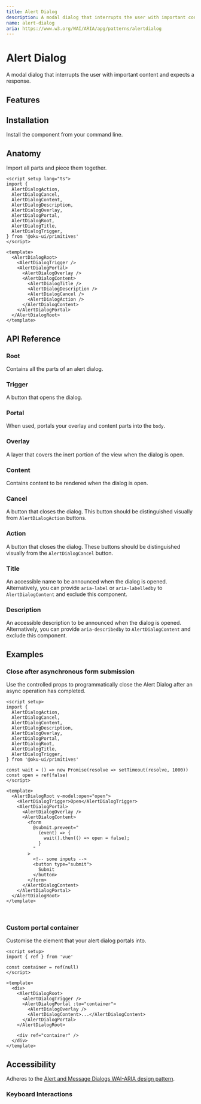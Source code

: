 ```yaml
---
title: Alert Dialog
description: A modal dialog that interrupts the user with important content and expects a response.
name: alert-dialog
aria: https://www.w3.org/WAI/ARIA/apg/patterns/alertdialog
---
```


# Alert Dialog

<Description>
A modal dialog that interrupts the user with important content and expects a
response.
</Description>

<ComponentPreview name="AlertDialog" />

## Features

<Highlights
  :features="[
    'Focus is automatically trapped.',
    'Can be controlled or uncontrolled.',
    'Manages screen reader announcements with <code>Title</code> and <code>Description</code> components.',
    'Esc closes the component automatically.'
  ]"
/>

## Installation

Install the component from your command line.

<InstallationTabs value="@oku-ui/primitives" />

## Anatomy

Import all parts and piece them together.

```vue
<script setup lang="ts">
import {
  AlertDialogAction,
  AlertDialogCancel,
  AlertDialogContent,
  AlertDialogDescription,
  AlertDialogOverlay,
  AlertDialogPortal,
  AlertDialogRoot,
  AlertDialogTitle,
  AlertDialogTrigger,
} from '@oku-ui/primitives'
</script>

<template>
  <AlertDialogRoot>
    <AlertDialogTrigger />
    <AlertDialogPortal>
      <AlertDialogOverlay />
      <AlertDialogContent>
        <AlertDialogTitle />
        <AlertDialogDescription />
        <AlertDialogCancel />
        <AlertDialogAction />
      </AlertDialogContent>
    </AlertDialogPortal>
  </AlertDialogRoot>
</template>
```

## API Reference

### Root

Contains all the parts of an alert dialog.

<!-- @include: @/meta/AlertDialogRoot.md -->

### Trigger

A button that opens the dialog.

<!-- @include: @/meta/AlertDialogTrigger.md -->

<DataAttributesTable
  :data="[
    {
      attribute: '[data-state]',
      values: ['open', 'closed'],
    }
  ]"
/>

### Portal

When used, portals your overlay and content parts into the <code>body</code>.

<!-- @include: @/meta/AlertDialogPortal.md -->

### Overlay

A layer that covers the inert portion of the view when the dialog is open.

<!-- @include: @/meta/AlertDialogOverlay.md -->

<DataAttributesTable
  :data="[
    {
      attribute: '[data-state]',
      values: ['open', 'closed'],
      }
    ]"
/>

### Content

Contains content to be rendered when the dialog is open.

<!-- @include: @/meta/AlertDialogContent.md -->

<DataAttributesTable
  :data="[
    {
      attribute: '[data-state]',
      values: ['open', 'closed'],
    }
  ]"
/>

### Cancel

A button that closes the dialog. This button should be distinguished visually from `AlertDialogAction` buttons.

<!-- @include: @/meta/AlertDialogCancel.md -->

### Action

A button that closes the dialog. These buttons should be distinguished visually from the `AlertDialogCancel` button.

<!-- @include: @/meta/AlertDialogAction.md -->

### Title

An accessible name to be announced when the dialog is opened. Alternatively, you can provide `aria-label` or `aria-labelledby` to `AlertDialogContent` and exclude this component.

<!-- @include: @/meta/AlertDialogTitle.md -->

### Description

An accessible description to be announced when the dialog is opened. Alternatively, you can provide `aria-describedby` to `AlertDialogContent` and exclude this component.

<!-- @include: @/meta/AlertDialogDescription.md -->

## Examples

### Close after asynchronous form submission

Use the controlled props to programmatically close the Alert Dialog after an async operation has completed.

```vue line=14,15,19,25-29
<script setup>
import {
  AlertDialogAction,
  AlertDialogCancel,
  AlertDialogContent,
  AlertDialogDescription,
  AlertDialogOverlay,
  AlertDialogPortal,
  AlertDialogRoot,
  AlertDialogTitle,
  AlertDialogTrigger,
} from '@oku-ui/primitives'

const wait = () => new Promise(resolve => setTimeout(resolve, 1000))
const open = ref(false)
</script>

<template>
  <AlertDialogRoot v-model:open="open">
    <AlertDialogTrigger>Open</AlertDialogTrigger>
    <AlertDialogPortal>
      <AlertDialogOverlay />
      <AlertDialogContent>
        <form
          @submit.prevent="
            (event) => {
              wait().then(() => open = false);
            }
          "
        >
          <!-- some inputs -->
          <button type="submit">
            Submit
          </button>
        </form>
      </AlertDialogContent>
    </AlertDialogPortal>
  </AlertDialogRoot>
</template>
```

<br />

### Custom portal container

Customise the element that your alert dialog portals into.

```vue line=4,17
<script setup>
import { ref } from 'vue'

const container = ref(null)
</script>

<template>
  <div>
    <AlertDialogRoot>
      <AlertDialogTrigger />
      <AlertDialogPortal :to="container">
        <AlertDialogOverlay />
        <AlertDialogContent>...</AlertDialogContent>
      </AlertDialogPortal>
    </AlertDialogRoot>

    <div ref="container" />
  </div>
</template>
```

## Accessibility

Adheres to the [Alert and Message Dialogs WAI-ARIA design pattern](https://www.w3.org/WAI/ARIA/apg/patterns/alertdialog).

### Keyboard Interactions

<KeyboardTable :data="[{
keys: ['Space'],
description: 'Opens/closes the dialog.',
},{
keys: ['Enter'],
description: 'Opens/closes the dialog.',
},{
keys: ['Tab'],
description: 'Moves focus to the next focusable element.',
},{
keys: ['Shift + Tab'],
description: 'Moves focus to the previous focusable element.',
},{
keys: ['Esc'],
description: 'Closes the dialog and moves focus to <Code>AlertDialogTrigger</code>.',
}]" />
